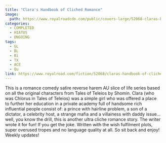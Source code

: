 ```yaml
---
title: "Clara's Handbook of Cliched Romance"
image: 
  path: https://www.royalroadcdn.com/public/covers-large/52068-claras-handbook-of-cliched-romance.jpg
categories:
  - COMPLETED
  - HIATUS
  - ONGOING
tags:
  - GL
  - BL
  - Bi
  - TX
  - ACE
  - Qu
link: https://www.royalroad.com/fiction/52068/claras-handbook-of-cliched-romance
---
```


This is a romance comedy satire reverse harem AU slice of life series based on all the original characters from Tales of Teleios by Shomin. Clara (who was Chlorus in Tales of Teleios) was a simple girl who was offered a place to further her education in a private academy full of handsome rich influential people consist of: a prince with hairline problem, a son of a dictator, a celebrity host, a strange mafia and a villainess with daddy issue... well, you know the drill, this is another ultra cliche romance story. The writer wrote it for fun! If you get the joke. Written with the wish fulfilment plots, super overused tropes and no language quality at all. So sit back and enjoy! Weekly updates!
